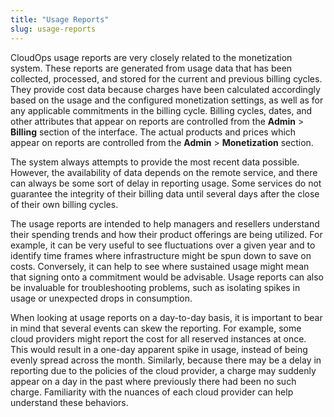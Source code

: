 ```yaml
---
title: "Usage Reports"
slug: usage-reports
---
```



CloudOps usage reports are very closely related to the monetization system. These reports are generated from usage data that has been collected, processed, and stored for the current and previous billing cycles. They provide cost data because charges have been calculated accordingly based on the usage and the configured monetization settings, as well as for any applicable commitments in the billing cycle. Billing cycles, dates, and other attributes that appear on reports are controlled from the **Admin** &gt; **Billing** section of the interface. The actual products and prices which appear on reports are controlled from the **Admin** &gt; **Monetization** section.

The system always attempts to provide the most recent data possible. However, the availability of data depends on the remote service, and there can always be some sort of delay in reporting usage. Some services do not guarantee the integrity of their billing data until several days after the close of their own billing cycles.

The usage reports are intended to help managers and resellers understand their spending trends and how their product offerings are being utilized. For example, it can be very useful to see fluctuations over a given year and to identify time frames where infrastructure might be spun down to save on costs. Conversely, it can help to see where sustained usage might mean that signing onto a commitment would be advisable. Usage reports can also be invaluable for troubleshooting problems, such as isolating spikes in usage or unexpected drops in consumption.

When looking at usage reports on a day-to-day basis, it is important to bear in mind that several events can skew the reporting. For example, some cloud providers might report the cost for all reserved instances at once. This would result in a one-day apparent spike in usage, instead of being evenly spread across the month. Similarly, because there may be a delay in reporting due to the policies of the cloud provider, a charge may suddenly appear on a day in the past where previously there had been no such charge. Familiarity with the nuances of each cloud provider can help understand these behaviors.



